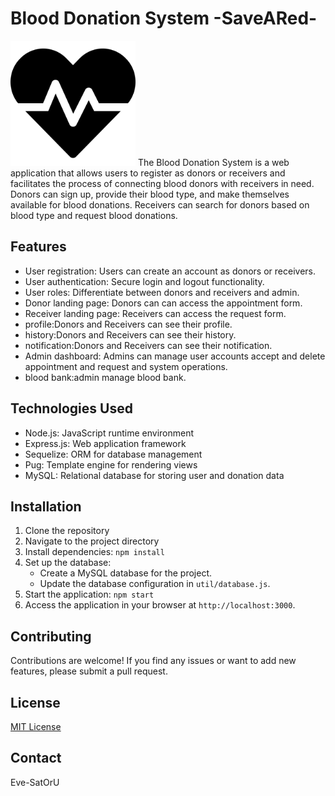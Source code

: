 # Blood Donation System -SaveARed-
<img src="./public/images/heartbeat-solid.svg" alt="SaveARed" width="200">
The Blood Donation System is a web application that allows users to register as donors or receivers and facilitates the process of connecting blood donors with receivers in need. Donors can sign up, provide their blood type, and make themselves available for blood donations. Receivers can search for donors based on blood type and request blood donations.

## Features

- User registration: Users can create an account as donors or receivers.
- User authentication: Secure login and logout functionality.
- User roles: Differentiate between donors and receivers and admin.
- Donor landing page: Donors can can access the appointment form.
- Receiver landing page: Receivers can access the request form.
- profile:Donors and Receivers can see their profile.
- history:Donors and Receivers can see their history.
- notification:Donors and Receivers can see their notification.
- Admin dashboard: Admins can manage user accounts accept and delete appointment and request and system operations.
- blood bank:admin manage blood bank. 


## Technologies Used

- Node.js: JavaScript runtime environment
- Express.js: Web application framework
- Sequelize: ORM for database management
- Pug: Template engine for rendering views
- MySQL: Relational database for storing user and donation data

## Installation

1. Clone the repository
2. Navigate to the project directory
3. Install dependencies: `npm install`
4. Set up the database:
   - Create a MySQL database for the project.
   - Update the database configuration in `util/database.js`.
5. Start the application: `npm start`
6. Access the application in your browser at `http://localhost:3000`.

## Contributing

Contributions are welcome! If you find any issues or want to add new features, please submit a pull request.

## License

[MIT License](https://opensource.org/licenses/MIT)
## Contact
Eve-SatOrU

